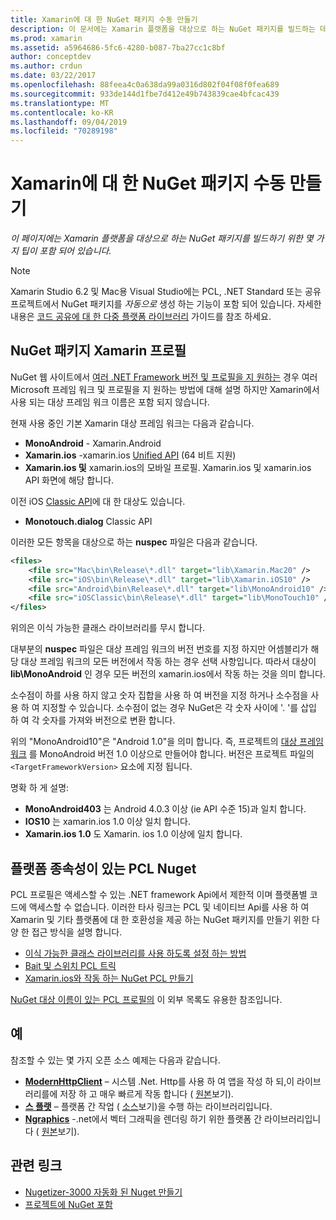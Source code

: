 ```yaml
---
title: Xamarin에 대 한 NuGet 패키지 수동 만들기
description: 이 문서에는 Xamarin 플랫폼을 대상으로 하는 NuGet 패키지를 빌드하는 데 유용한 팁이 포함 되어 있습니다. NuGet 패키지 Xamarin 프로필, 플랫폼 종속성이 있는 PCL Nuget 및 다양 한 오픈 소스 샘플에 대 한 링크를 설명 합니다.
ms.prod: xamarin
ms.assetid: a5964686-5fc6-4280-b087-7ba27cc1c8bf
author: conceptdev
ms.author: crdun
ms.date: 03/22/2017
ms.openlocfilehash: 88feea4c0a638da99a0316d802f04f08f0fea689
ms.sourcegitcommit: 933de144d1fbe7d412e49b743839cae4bfcac439
ms.translationtype: MT
ms.contentlocale: ko-KR
ms.lasthandoff: 09/04/2019
ms.locfileid: "70289198"
---
```

# <a name="manually-creating-nuget-packages-for-xamarin"></a>Xamarin에 대 한 NuGet 패키지 수동 만들기

_이 페이지에는 Xamarin 플랫폼을 대상으로 하는 NuGet 패키지를 빌드하기 위한 몇 가지 팁이 포함 되어 있습니다._

> [!NOTE]
> Xamarin Studio 6.2 및 Mac용 Visual Studio에는 PCL, .NET Standard 또는 공유 프로젝트에서 NuGet 패키지를 _자동으로_ 생성 하는 기능이 포함 되어 있습니다. 자세한 내용은 [코드 공유에 대 한 다중 플랫폼 라이브러리](~/cross-platform/app-fundamentals/nuget-multiplatform-libraries/index.md) 가이드를 참조 하세요.

## <a name="nuget-package-xamarin-profiles"></a>NuGet 패키지 Xamarin 프로필

NuGet 웹 사이트에서 [여러 .NET Framework 버전 및 프로필을 지 원하는](https://docs.nuget.org/create/enforced-package-conventions) 경우 여러 Microsoft 프레임 워크 및 프로필을 지 원하는 방법에 대해 설명 하지만 Xamarin에서 사용 되는 대상 프레임 워크 이름은 포함 되지 않습니다.

현재 사용 중인 기본 Xamarin 대상 프레임 워크는 다음과 같습니다.

- **MonoAndroid** - Xamarin.Android
- **Xamarin.ios** -xamarin.ios [Unified API](~/cross-platform/macios/unified/index.md) (64 비트 지원)
- **Xamarin.ios 및** xamarin.ios의 모바일 프로필. Xamarin.ios 및 xamarin.ios API 화면에 해당 합니다.

이전 iOS [Classic API](~/cross-platform/macios/unified/index.md)에 대 한 대상도 있습니다.

- **Monotouch.dialog** Classic API

이러한 모든 항목을 대상으로 하는 **nuspec** 파일은 다음과 같습니다.

```xml
<files>
    <file src="Mac\bin\Release\*.dll" target="lib\Xamarin.Mac20" />
    <file src="iOS\bin\Release\*.dll" target="lib\Xamarin.iOS10" />
    <file src="Android\bin\Release\*.dll" target="lib\MonoAndroid10" />
    <file src="iOSClassic\bin\Release\*.dll" target="lib\MonoTouch10" />
</files>
```

위의은 이식 가능한 클래스 라이브러리를 무시 합니다.

대부분의 **nuspec** 파일은 대상 프레임 워크의 버전 번호를 지정 하지만 어셈블리가 해당 대상 프레임 워크의 모든 버전에서 작동 하는 경우 선택 사항입니다. 따라서 대상이 **lib\MonoAndroid** 인 경우 모든 버전의 xamarin.ios에서 작동 하는 것을 의미 합니다.

소수점이 하를 사용 하지 않고 숫자 집합을 사용 하 여 버전을 지정 하거나 소수점을 사용 하 여 지정할 수 있습니다. 소수점이 없는 경우 NuGet은 각 숫자 사이에 '. '를 삽입 하 여 각 숫자를 가져와 버전으로 변환 합니다.

위의 "MonoAndroid10"은 "Android 1.0"을 의미 합니다. 즉, 프로젝트의 [대상 프레임 워크](~/android/app-fundamentals/android-api-levels.md) 를 MonoAndroid 버전 1.0 이상으로 만들어야 합니다. 버전은 프로젝트 파일의 `<TargetFrameworkVersion>` 요소에 지정 됩니다.

명확 하 게 설명:

- **MonoAndroid403** 는 Android 4.0.3 이상 (ie API 수준 15)과 일치 합니다.
- **IOS10** 는 xamarin.ios 1.0 이상 일치 합니다.
- **Xamarin.ios 1.0** 도 Xamarin. ios 1.0 이상에 일치 합니다.

## <a name="pcl-nugets-with-platform-dependencies"></a>플랫폼 종속성이 있는 PCL Nuget

PCL 프로필은 액세스할 수 있는 .NET framework Api에서 제한적 이며 플랫폼별 코드에 액세스할 수 없습니다. 이러한 타사 링크는 PCL 및 네이티브 Api를 사용 하 여 Xamarin 및 기타 플랫폼에 대 한 호환성을 제공 하는 NuGet 패키지를 만들기 위한 다양 한 접근 방식을 설명 합니다.

- [이식 가능한 클래스 라이브러리를 사용 하도록 설정 하는 방법](http://blogs.msdn.com/b/dsplaisted/archive/2012/08/27/how-to-make-portable-class-libraries-work-for-you.aspx)
- [Bait 및 스위치 PCL 트릭](http://log.paulbetts.org/the-bait-and-switch-pcl-trick/)
- [Xamarin.ios와 작동 하는 NuGet PCL 만들기](http://www.jimbobbennett.io/creating-a-nuget-pcl-that-works-with-xamarin-ios/)

[NuGet 대상 이름이 있는 PCL 프로필의](http://embed.plnkr.co/03ck2dCtnJogBKHJ9EjY) 이 외부 목록도 유용한 참조입니다.

## <a name="examples"></a>예

참조할 수 있는 몇 가지 오픈 소스 예제는 다음과 같습니다.

- [**ModernHttpClient**](https://www.nuget.org/packages/modernhttpclient/) – 시스템 .Net. Http를 사용 하 여 앱을 작성 하 되,이 라이브러리를에 저장 하 고 매우 빠르게 작동 합니다 ( [원본](https://github.com/paulcbetts/ModernHttpClient)보기).
- [**스 플랫**](https://www.nuget.org/packages/Splat/) – 플랫폼 간 작업 ( [소스](https://github.com/paulcbetts/Splat)보기)을 수행 하는 라이브러리입니다.
- [**Ngraphics**](https://www.nuget.org/packages/NGraphics/) -.net에서 벡터 그래픽을 렌더링 하기 위한 플랫폼 간 라이브러리입니다 ( [원본](https://github.com/praeclarum/NGraphics/blob/master/NGraphics.nuspec)보기).

## <a name="related-links"></a>관련 링크

- [Nugetizer-3000 자동화 된 Nuget 만들기](~/cross-platform/app-fundamentals/nuget-multiplatform-libraries/index.md)       
- [프로젝트에 NuGet 포함](https://docs.microsoft.com/visualstudio/mac/nuget-walkthrough)
